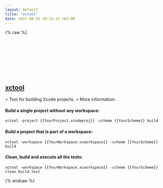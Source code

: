```yaml
---
layout: default
title: "xctool"
date: 2021-06-25 18:12:13 +02:00
---
```

{% raw %}
<h2 id="xctool">
  <a href="/en/osx/xctool.html">xctool</a> <a href="#xctool"><svg class="icon">
    <use href="/assets/images/unicode_sprite.svg#link" />
  </svg></a>
</h2>
> Tool for building Xcode projects.
> More information: <https://github.com/facebook/xctool>.

#### Build a single project without any workspace:
```shell
xctool -project {{YourProject.xcodeproj}} -scheme {{YourScheme}} build
```
#### Build a project that is part of a workspace:
```shell
xctool -workspace {{YourWorkspace.xcworkspace}} -scheme {{YourScheme}} build
```
#### Clean, build and execute all the tests:
```shell
xctool -workspace {{YourWorkspace.xcworkspace}} -scheme {{YourScheme}} clean build test
```
{% endraw %}